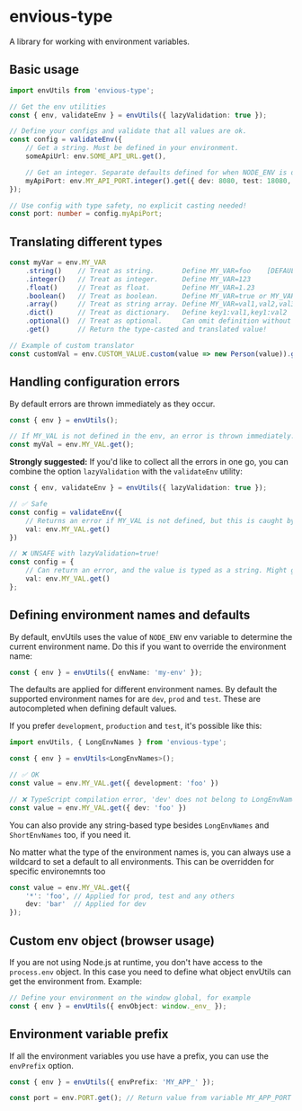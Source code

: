 # envious-type
A library for working with environment variables.

## Basic usage
```typescript
import envUtils from 'envious-type';

// Get the env utilities
const { env, validateEnv } = envUtils({ lazyValidation: true });

// Define your configs and validate that all values are ok.
const config = validateEnv({
    // Get a string. Must be defined in your environment.
    someApiUrl: env.SOME_API_URL.get(),

    // Get an integer. Separate defaults defined for when NODE_ENV is dev, test or prod.
    myApiPort: env.MY_API_PORT.integer().get({ dev: 8080, test: 18080, prod: 80 }),
});

// Use config with type safety, no explicit casting needed!
const port: number = config.myApiPort;
```

## Translating different types

```typescript
const myVar = env.MY_VAR
    .string()    // Treat as string.       Define MY_VAR=foo    [DEFAULT]
    .integer()   // Treat as integer.      Define MY_VAR=123
    .float()     // Treat as float.        Define MY_VAR=1.23
    .boolean()   // Treat as boolean.      Define MY_VAR=true or MY_VAR=false
    .array()     // Treat as string array. Define MY_VAR=val1,val2,val3
    .dict()      // Treat as dictionary.   Define key1:val1,key1:val2
    .optional()  // Treat as optional.     Can omit definition without default with no errors.
    .get()       // Return the type-casted and translated value!

// Example of custom translator 
const customVal = env.CUSTOM_VALUE.custom(value => new Person(value)).get(),
```

## Handling configuration errors
By default errors are thrown immediately as they occur.
```typescript
const { env } = envUtils();

// If MY_VAL is not defined in the env, an error is thrown immediately.
const myVal = env.MY_VAL.get(); 
```

**Strongly suggested:**
If you'd like to collect all the errors in one go, you can combine the option
`lazyValidation` with the `validateEnv` utility:

```typescript
const { env, validateEnv } = envUtils({ lazyValidation: true });

// ✅ Safe
const config = validateEnv({
    // Returns an error if MY_VAL is not defined, but this is caught by validateEnv
    val: env.MY_VAL.get() 
})

// ❌ UNSAFE with lazyValidation=true!
const config = {
    // Can return an error, and the value is typed as a string. Might go unnoticed.
    val: env.MY_VAL.get() 
};
```


## Defining environment names and defaults
By default, envUtils uses the value of `NODE_ENV` env variable to determine the current environment name.
Do this if you want to override the environment name:
```typescript
const { env } = envUtils({ envName: 'my-env' });
```

The defaults are applied for different environment names. By default the supported environment names for
are `dev`, `prod` and `test`. These are autocompleted when defining default values.

If you prefer `development`, `production` and `test`, it's possible like this:
```typescript
import envUtils, { LongEnvNames } from 'envious-type';

const { env } = envUtils<LongEnvNames>();

// ✅ OK
const value = env.MY_VAL.get({ development: 'foo' })

// ❌ TypeScript compilation error, 'dev' does not belong to LongEnvNames
const value = env.MY_VAL.get({ dev: 'foo' })
```

You can also provide any string-based type besides `LongEnvNames` and `ShortEnvNames` too, if you need it.

No matter what the type of the environment names is, you can always use a wildcard to set a default
to all environments. This can be overridden for specific environemnts too
```typescript
const value = env.MY_VAL.get({
    '*': 'foo', // Applied for prod, test and any others
    dev: 'bar'  // Applied for dev
});
```


## Custom env object (browser usage)
If you are not using Node.js at runtime, you don't have access to the `process.env` object.
In this case you need to define what object envUtils can get the environment from. Example:

```typescript
// Define your environment on the window global, for example
const { env } = envUtils({ envObject: window._env_ }); 
```


## Environment variable prefix
If all the environment variables you use have a prefix, you can use the `envPrefix` option.
```typescript
const { env } = envUtils({ envPrefix: 'MY_APP_' }); 

const port = env.PORT.get(); // Return value from variable MY_APP_PORT
```

